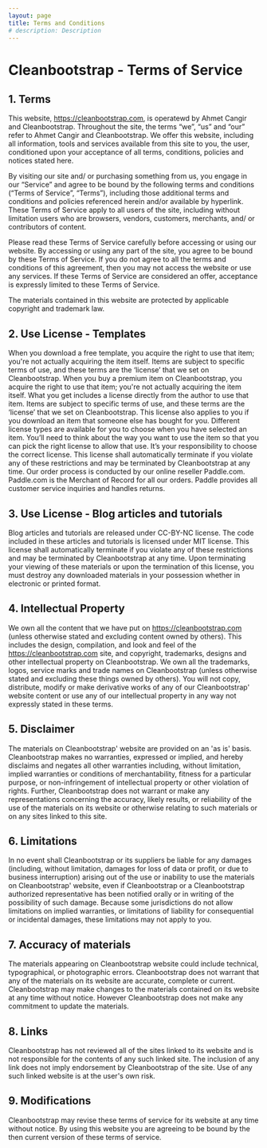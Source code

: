 ```yaml
---
layout: page
title: Terms and Conditions
# description: Description
---
```


# Cleanbootstrap - Terms of Service
## 1. Terms
This website, https://cleanbootstrap.com, is operatewd by Ahmet Cangir and Cleanbootstrap. Throughout the site, the
terms “we”, “us” and “our” refer to Ahmet Cangir and Cleanbootstrap. We offer this website, including all information,
tools and services available from this site to you, the user, conditioned upon your acceptance of all terms, conditions,
policies and notices stated here.

By visiting our site and/ or purchasing something from us, you engage in our “Service” and agree to be bound by the
following terms and conditions (“Terms of Service”, “Terms”), including those additional terms and conditions and
policies referenced herein and/or available by hyperlink. These Terms of Service apply to all users of the site,
including without limitation users who are browsers, vendors, customers, merchants, and/ or contributors of content.

Please read these Terms of Service carefully before accessing or using our website. By accessing or using any part of
the site, you agree to be bound by these Terms of Service. If you do not agree to all the terms and conditions of this
agreement, then you may not access the website or use any services. If these Terms of Service are considered an offer,
acceptance is expressly limited to these Terms of Service.

The materials contained in this website are protected by applicable copyright and trademark law.

## 2. Use License - Templates
When you download a free template, you acquire the right to use that item; you're not actually acquiring the item
itself. Items are subject to specific terms of use, and these terms are the ‘license’ that we set on Cleanbootstrap.
When you buy a premium item on Cleanbootstrap, you acquire the right to use that item; you're not actually acquiring the
item itself. What you get includes a license directly from the author to use that item. Items are subject to specific
terms of use, and these terms are the ‘license’ that we set on Cleanbootstrap. This license also applies to you if you
download an item that someone else has bought for you. Different license types are available for you to choose when you
have selected an item. You’ll need to think about the way you want to use the item so that you can pick the right
license to allow that use. It’s your responsibility to choose the correct license.
This license shall automatically terminate if you violate any of these restrictions and may be terminated by
Cleanbootstrap at any time.
Our order process is conducted by our online reseller Paddle.com. Paddle.com is the Merchant of Record for all our
orders. Paddle provides all customer service inquiries and handles returns.

## 3. Use License - Blog articles and tutorials
Blog articles and tutorials are released under CC-BY-NC license. The code included in these articles and tutorials is
licensed under MIT license.
This license shall automatically terminate if you violate any of these restrictions and may be terminated by
Cleanbootstrap at any time. Upon terminating your viewing of these materials or upon the termination of this license, you
must destroy any downloaded materials in your possession whether in electronic or printed format.

## 4. Intellectual Property
We own all the content that we have put on https://cleanbootstrap.com (unless otherwise stated and excluding content
owned by others). This includes the design, compilation, and look and feel of the https://cleanbootstrap.com site, and
copyright, trademarks, designs and other intellectual property on Cleanbootstrap. We own all the trademarks, logos,
service marks and trade names on Cleanbootstrap (unless otherwise stated and excluding these things owned by others). You
will not copy, distribute, modify or make derivative works of any of our Cleanbootstrap' website content or use any of
our intellectual property in any way not expressly stated in these terms.

## 5. Disclaimer
The materials on Cleanbootstrap' website are provided on an 'as is' basis. Cleanbootstrap makes no warranties, expressed
or implied, and hereby disclaims and negates all other warranties including, without limitation, implied warranties or
conditions of merchantability, fitness for a particular purpose, or non-infringement of intellectual property or other
violation of rights.
Further, Cleanbootstrap does not warrant or make any representations concerning the accuracy, likely results, or
reliability of the use of the materials on its website or otherwise relating to such materials or on any sites linked to
this site.

## 6. Limitations
In no event shall Cleanbootstrap or its suppliers be liable for any damages (including, without limitation, damages for
loss of data or profit, or due to business interruption) arising out of the use or inability to use the materials on
Cleanbootstrap' website, even if Cleanbootstrap or a Cleanbootstrap authorized representative has been notified orally or
in writing of the possibility of such damage. Because some jurisdictions do not allow limitations on implied warranties,
or limitations of liability for consequential or incidental damages, these limitations may not apply to you.

## 7. Accuracy of materials
The materials appearing on Cleanbootstrap website could include technical, typographical, or photographic errors.
Cleanbootstrap does not warrant that any of the materials on its website are accurate, complete or current. Cleanbootstrap
may make changes to the materials contained on its website at any time without notice. However Cleanbootstrap does not
make any commitment to update the materials.

## 8. Links
Cleanbootstrap has not reviewed all of the sites linked to its website and is not responsible for the contents of any
such linked site. The inclusion of any link does not imply endorsement by Cleanbootstrap of the site. Use of any such
linked website is at the user's own risk.

## 9. Modifications
Cleanbootstrap may revise these terms of service for its website at any time without notice. By using this website you
are agreeing to be bound by the then current version of these terms of service.